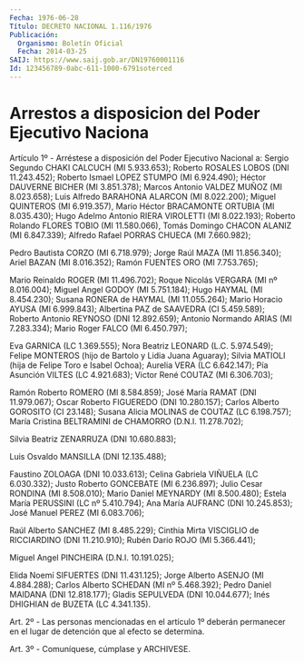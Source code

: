 ```yaml
---
Fecha: 1976-06-28
Título: DECRETO NACIONAL 1.116/1976
Publicación:
  Organismo: Boletín Oficial
  Fecha: 2014-03-25
SAIJ: https://www.saij.gob.ar/DN19760001116
Id: 123456789-0abc-611-1000-6791soterced
---
```

# Arrestos a disposicion del Poder Ejecutivo Naciona

<a id="1"></a>
Artículo 1º - Arréstese a disposición del Poder Ejecutivo Nacional a: Sergio Segundo CHAKI CALCUCH (MI 5.933.653); Roberto ROSALES LOBOS (DNI 11.243.452); Roberto Ismael LOPEZ STUMPO (MI 6.924.490); Héctor DAUVERNE BICHER (MI 3.851.378); Marcos Antonio VALDEZ MUÑOZ (MI 8.023.658); Luis Alfredo BARAHONA ALARCON (MI 8.022.200); Miguel QUINTEROS (MI 6.919.357), Mario Héctor BRACAMONTE ORTUBIA (MI 8.035.430); Hugo Adelmo Antonio RIERA VIROLETTI (MI 8.022.193); Roberto Rolando FLORES TOBIO (MI 11.580.066), Tomás Domingo CHACON ALANIZ (MI 6.847.339); Alfredo Rafael PORRAS CHUECA (MI 7.660.982);

Pedro Bautista CORZO (MI 6.718.979); Jorge Raúl MAZA (MI 11.856.340); Ariel BAZAN (MI 8.016.352); Ramón FUENTES ORO (MI 7.753.765);

Mario Reinaldo ROGER (MI 11.496.702); Roque Nicolás VERGARA (MI nº 8.016.004); Miguel Angel GODOY (MI 5.751.184); Hugo HAYMAL (MI 8.454.230); Susana RONERA de HAYMAL (MI 11.055.264); Mario Horacio AYUSA (MI 6.999.843); Albertina PAZ de SAAVEDRA (CI 5.459.589); Roberto Antonio REYNOSO (DNI 12.892.659); Antonio Normando ARIAS (MI 7.283.334); Mario Roger FALCO (MI 6.450.797);

Eva GARNICA (LC 1.369.555); Nora Beatriz LEONARD (L.C. 5.974.549); Felipe MONTEROS (hijo de Bartolo y Lidia Juana Aguaray); Silvia MATIOLI (hija de Felipe Toro e Isabel Ochoa); Aurelia VERA (LC 6.642.147); Pía Asunción VILTES (LC 4.921.683); Victor René COUTAZ (MI 6.306.703);

Ramón Roberto ROMERO (MI 8.584.859); José María RAMAT (DNI 11.979.067); Oscar Roberto FIGUEREDO (DNI 10.280.157); Carlos Alberto GOROSITO (CI 23.148); Susana Alicia MOLINAS de COUTAZ (LC 6.198.757); María Cristina BELTRAMINI de CHAMORRO (D.N.I. 11.278.702);

Silvia Beatriz ZENARRUZA (DNI 10.680.883);

Luis Osvaldo MANSILLA (DNI 12.135.488);

Faustino ZOLOAGA (DNI 10.033.613); Celina Gabriela VIÑUELA (LC 6.030.332); Justo Roberto GONCEBATE (MI 6.236.897); Julio Cesar RONDINA (MI 8.508.010); Mario Daniel MEYNARDY (MI 8.500.480); Estela María PERUSSINI (LC nº 5.410.794); Ana María AUFRANC (DNI 10.245.853); José Manuel PEREZ (MI 6.083.706);

Raúl Alberto SANCHEZ (MI 8.485.229); Cinthia Mirta VISCIGLIO de RICCIARDINO (DNI 11.210.910); Rubén Darío ROJO (MI 5.366.441);

Miguel Angel PINCHEIRA (D.N.I. 10.191.025);

Elida Noemí SIFUERTES (DNI 11.431.125); Jorge Alberto ASENJO (MI 4.884.288); Carlos Alberto SCHEDAN (MI nº 5.468.392); Pedro Daniel MAIDANA (DNI 12.818.177); Gladis SEPULVEDA (DNI 10.044.677); Inés DHIGHIAN de BUZETA (LC 4.341.135).

<a id="2"></a>
Art. 2º - Las personas mencionadas en el artículo 1º deberán permanecer en el lugar de detención que al efecto se determina.

<a id="3"></a>
Art. 3º - Comuníquese, cúmplase y ARCHIVESE.
